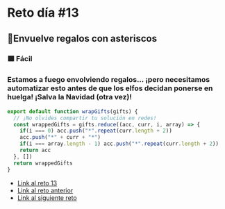 # Reto día #13

## 🎄Envuelve regalos con asteriscos

### 🟩 Fácil

### Estamos a fuego envolviendo regalos... ¡pero necesitamos automatizar esto antes de que los elfos decidan ponerse en huelga! ¡Salva la Navidad (otra vez)!

```js
export default function wrapGifts(gifts) {
  // ¡No olvides compartir tu solución en redes!
  const wrappedGifts = gifts.reduce((acc, curr, i, array) => {
    if(i === 0) acc.push("*".repeat(curr.length + 2))
    acc.push("*" + curr + "*")
    if(i === array.length - 1) acc.push("*".repeat(curr.length + 2))
    return acc
  }, [])
  return wrappedGifts
}
```

- [Link al reto 13](https://adventjs.dev/challenges/13)
- [Link al reto anterior](./reto12.md)
- [Link al siguiente reto](./reto14.md)
